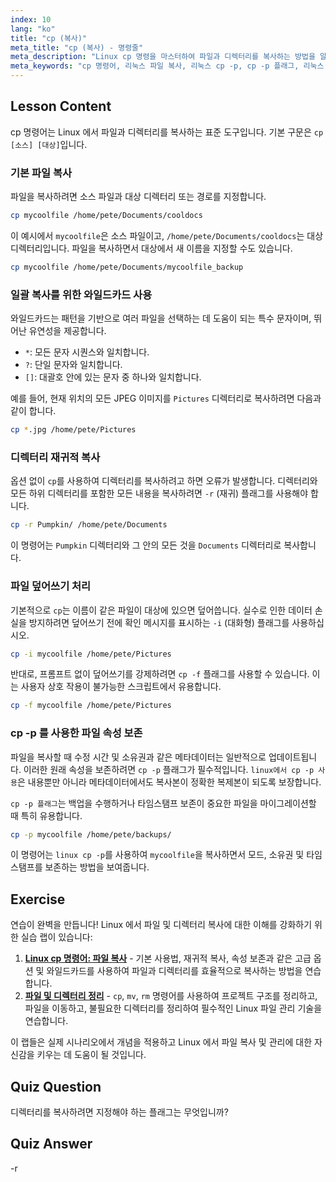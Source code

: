 ```yaml
---
index: 10
lang: "ko"
title: "cp (복사)"
meta_title: "cp (복사) - 명령줄"
meta_description: "Linux cp 명령을 마스터하여 파일과 디렉터리를 복사하는 방법을 알아보세요. 이 가이드는 재귀적 복사 (-r), cp -p 플래그를 사용한 속성 보존, cp -f 플래그를 사용한 덮어쓰기 강제 실행과 같은 필수 옵션을 다룹니다. Linux 에서 cp -p 가 파일 메타데이터 유지에 도움이 되는 이유를 학습하세요."
meta_keywords: "cp 명령어, 리눅스 파일 복사, 리눅스 cp -p, cp -p 플래그, 리눅스 cp -p, cp -f 플래그, 재귀적 복사, cp -r, 리눅스 와일드카드, 리눅스 명령줄"
---
```


## Lesson Content

cp 명령어는 Linux 에서 파일과 디렉터리를 복사하는 표준 도구입니다. 기본 구문은 `cp [소스] [대상]`입니다.

### 기본 파일 복사

파일을 복사하려면 소스 파일과 대상 디렉터리 또는 경로를 지정합니다.

```bash
cp mycoolfile /home/pete/Documents/cooldocs
```

이 예시에서 `mycoolfile`은 소스 파일이고, `/home/pete/Documents/cooldocs`는 대상 디렉터리입니다. 파일을 복사하면서 대상에서 새 이름을 지정할 수도 있습니다.

```bash
cp mycoolfile /home/pete/Documents/mycoolfile_backup
```

### 일괄 복사를 위한 와일드카드 사용

와일드카드는 패턴을 기반으로 여러 파일을 선택하는 데 도움이 되는 특수 문자이며, 뛰어난 유연성을 제공합니다.

- `*`: 모든 문자 시퀀스와 일치합니다.
- `?`: 단일 문자와 일치합니다.
- `[]`: 대괄호 안에 있는 문자 중 하나와 일치합니다.

예를 들어, 현재 위치의 모든 JPEG 이미지를 `Pictures` 디렉터리로 복사하려면 다음과 같이 합니다.

```bash
cp *.jpg /home/pete/Pictures
```

### 디렉터리 재귀적 복사

옵션 없이 `cp`를 사용하여 디렉터리를 복사하려고 하면 오류가 발생합니다. 디렉터리와 모든 하위 디렉터리를 포함한 모든 내용을 복사하려면 `-r` (재귀) 플래그를 사용해야 합니다.

```bash
cp -r Pumpkin/ /home/pete/Documents
```

이 명령어는 `Pumpkin` 디렉터리와 그 안의 모든 것을 `Documents` 디렉터리로 복사합니다.

### 파일 덮어쓰기 처리

기본적으로 `cp`는 이름이 같은 파일이 대상에 있으면 덮어씁니다. 실수로 인한 데이터 손실을 방지하려면 덮어쓰기 전에 확인 메시지를 표시하는 `-i` (대화형) 플래그를 사용하십시오.

```bash
cp -i mycoolfile /home/pete/Pictures
```

반대로, 프롬프트 없이 덮어쓰기를 강제하려면 `cp -f` 플래그를 사용할 수 있습니다. 이는 사용자 상호 작용이 불가능한 스크립트에서 유용합니다.

```bash
cp -f mycoolfile /home/pete/Pictures
```

### cp -p 를 사용한 파일 속성 보존

파일을 복사할 때 수정 시간 및 소유권과 같은 메타데이터는 일반적으로 업데이트됩니다. 이러한 원래 속성을 보존하려면 `cp -p` 플래그가 필수적입니다. `linux에서 cp -p 사용`은 내용뿐만 아니라 메타데이터에서도 복사본이 정확한 복제본이 되도록 보장합니다.

`cp -p 플래그`는 백업을 수행하거나 타임스탬프 보존이 중요한 파일을 마이그레이션할 때 특히 유용합니다.

```bash
cp -p mycoolfile /home/pete/backups/
```

이 명령어는 `linux cp -p`를 사용하여 `mycoolfile`을 복사하면서 모드, 소유권 및 타임스탬프를 보존하는 방법을 보여줍니다.

## Exercise

연습이 완벽을 만듭니다! Linux 에서 파일 및 디렉터리 복사에 대한 이해를 강화하기 위한 실습 랩이 있습니다:

1. **[Linux cp 명령어: 파일 복사](https://labex.io/ko/labs/linux-linux-cp-command-file-copying-209744)** - 기본 사용법, 재귀적 복사, 속성 보존과 같은 고급 옵션 및 와일드카드를 사용하여 파일과 디렉터리를 효율적으로 복사하는 방법을 연습합니다.
2. **[파일 및 디렉터리 정리](https://labex.io/ko/labs/linux-organizing-files-and-directories-387877)** - `cp`, `mv`, `rm` 명령어를 사용하여 프로젝트 구조를 정리하고, 파일을 이동하고, 불필요한 디렉터리를 정리하여 필수적인 Linux 파일 관리 기술을 연습합니다.

이 랩들은 실제 시나리오에서 개념을 적용하고 Linux 에서 파일 복사 및 관리에 대한 자신감을 키우는 데 도움이 될 것입니다.

## Quiz Question

디렉터리를 복사하려면 지정해야 하는 플래그는 무엇입니까?

## Quiz Answer

-r
